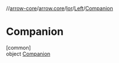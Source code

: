 //[arrow-core](../../../../../index.md)/[arrow.core](../../../index.md)/[Ior](../../index.md)/[Left](../index.md)/[Companion](index.md)

# Companion

[common]\
object [Companion](index.md)
